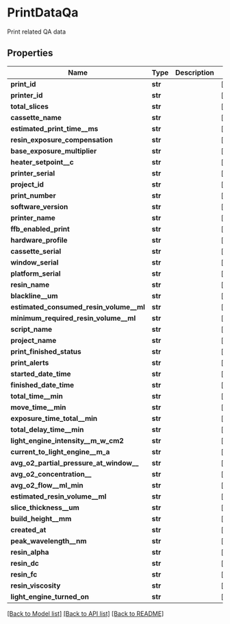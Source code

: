# PrintDataQa

Print related QA data
## Properties
Name | Type | Description | Notes
------------ | ------------- | ------------- | -------------
**print_id** | **str** |  | [optional] 
**printer_id** | **str** |  | [optional] 
**total_slices** | **str** |  | [optional] 
**cassette_name** | **str** |  | [optional] 
**estimated_print_time__ms** | **str** |  | [optional] 
**resin_exposure_compensation** | **str** |  | [optional] 
**base_exposure_multiplier** | **str** |  | [optional] 
**heater_setpoint__c** | **str** |  | [optional] 
**printer_serial** | **str** |  | [optional] 
**project_id** | **str** |  | [optional] 
**print_number** | **str** |  | [optional] 
**software_version** | **str** |  | [optional] 
**printer_name** | **str** |  | [optional] 
**ffb_enabled_print** | **str** |  | [optional] 
**hardware_profile** | **str** |  | [optional] 
**cassette_serial** | **str** |  | [optional] 
**window_serial** | **str** |  | [optional] 
**platform_serial** | **str** |  | [optional] 
**resin_name** | **str** |  | [optional] 
**blackline__um** | **str** |  | [optional] 
**estimated_consumed_resin_volume__ml** | **str** |  | [optional] 
**minimum_required_resin_volume__ml** | **str** |  | [optional] 
**script_name** | **str** |  | [optional] 
**project_name** | **str** |  | [optional] 
**print_finished_status** | **str** |  | [optional] 
**print_alerts** | **str** |  | [optional] 
**started_date_time** | **str** |  | [optional] 
**finished_date_time** | **str** |  | [optional] 
**total_time__min** | **str** |  | [optional] 
**move_time__min** | **str** |  | [optional] 
**exposure_time_total__min** | **str** |  | [optional] 
**total_delay_time__min** | **str** |  | [optional] 
**light_engine_intensity__m_w_cm2** | **str** |  | [optional] 
**current_to_light_engine__m_a** | **str** |  | [optional] 
**avg_o2_partial_pressure_at_window__** | **str** |  | [optional] 
**avg_o2_concentration__** | **str** |  | [optional] 
**avg_o2_flow__ml_min** | **str** |  | [optional] 
**estimated_resin_volume__ml** | **str** |  | [optional] 
**slice_thickness__um** | **str** |  | [optional] 
**build_height__mm** | **str** |  | [optional] 
**created_at** | **str** |  | [optional] 
**peak_wavelength__nm** | **str** |  | [optional] 
**resin_alpha** | **str** |  | [optional] 
**resin_dc** | **str** |  | [optional] 
**resin_fc** | **str** |  | [optional] 
**resin_viscosity** | **str** |  | [optional] 
**light_engine_turned_on** | **str** |  | [optional] 

[[Back to Model list]](../README.md#documentation-for-models) [[Back to API list]](../README.md#documentation-for-api-endpoints) [[Back to README]](../README.md)


